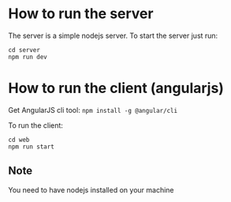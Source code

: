 
# How to run the server
The server is a simple nodejs server. 
To start the server just run:
```
cd server
npm run dev
```

# How to run the client (angularjs)
Get AngularJS cli tool:
`npm install -g @angular/cli`

To run the client:

```
cd web
npm run start
```

## Note
You need to have nodejs installed on your machine